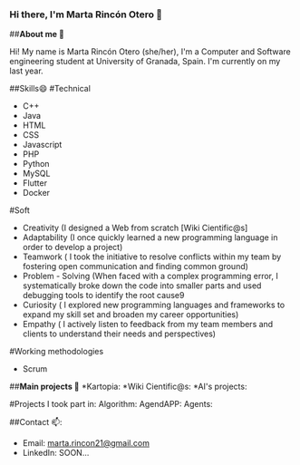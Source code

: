 ### Hi there, I'm Marta Rincón Otero 👋

<!--
**marta021/marta021** is a ✨ _special_ ✨ repository because its `README.md` (this file) appears on your GitHub profile.

Here are some ideas to get you started:

- 🔭 I’m currently working on ...
-  I’m currently learning ...
- 👯 I’m looking to collaborate on ...
- 🤔 I’m looking for help with ...
- 💬 Ask me about ...
- 📫 How to reach me: ...
- 😄 Pronouns: ...
- ⚡ Fun fact: ...
-->

##**About me 🌱**

Hi! My name is Marta Rincón Otero (she/her), I'm a Computer and Software engineering student at University of Granada, Spain. I'm currently on my last year. 

##Skills😄
#Technical
* C++
* Java
* HTML
* CSS
* Javascript
* PHP
* Python
* MySQL
* Flutter
* Docker

#Soft
* Creativity (I designed a Web from scratch [Wiki Cientific@s]
* Adaptability (I once quickly learned a new programming language in order to develop a project)
* Teamwork ( I took the initiative to resolve conflicts within my team by fostering open communication and finding common ground)
* Problem - Solving (When faced with a complex programming error, I systematically broke down the code into smaller parts and used debugging tools to identify the root cause9 
* Curiosity ( I explored new programming languages and frameworks to expand my skill set and broaden my career opportunities)
* Empathy ( I actively listen to feedback from my team members and clients to understand their needs and perspectives)

#Working methodologies
* Scrum


##**Main projects 💬**
*Kartopia:
*Wiki Cientific@s:
*AI's projects:

#Projects I took part in:
Algorithm:
AgendAPP:
Agents:

##Contact 📫:
* Email: marta.rincon21@gmail.com
* LinkedIn: SOON...

